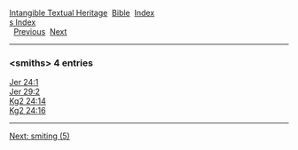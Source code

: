 [Intangible Textual Heritage](../../index)  [Bible](../index) 
[Index](index)   
[s Index](_s_)  
  [Previous](c10599)  [Next](c10601) 

------------------------------------------------------------------------

### &lt;smiths&gt; 4 entries

[Jer 24:1](../kjv/jer024.htm#001)  
[Jer 29:2](../kjv/jer029.htm#002)  
[Kg2 24:14](../kjv/kg2024.htm#014)  
[Kg2 24:16](../kjv/kg2024.htm#016)  

------------------------------------------------------------------------

[Next: smiting (5)](c10601)
